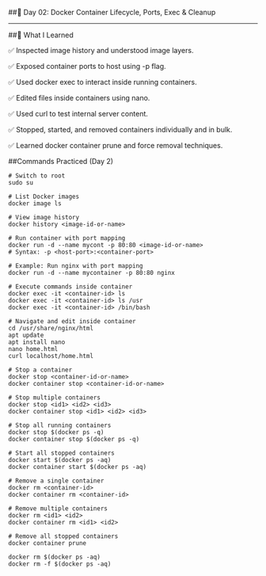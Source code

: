 ##📅 Day 02: Docker Container Lifecycle, Ports, Exec & Cleanup

---

##🧠 What I Learned

✅ Inspected image history and understood image layers.

✅ Exposed container ports to host using -p flag.

✅ Used docker exec to interact inside running containers.

✅ Edited files inside containers using nano.

✅ Used curl to test internal server content.

✅ Stopped, started, and removed containers individually and in bulk.

✅ Learned docker container prune and force removal techniques.



##Commands Practiced (Day 2)
```
# Switch to root
sudo su

# List Docker images
docker image ls

# View image history
docker history <image-id-or-name>

# Run container with port mapping
docker run -d --name mycont -p 80:80 <image-id-or-name>
# Syntax: -p <host-port>:<container-port>

# Example: Run nginx with port mapping
docker run -d --name mycontainer -p 80:80 nginx

# Execute commands inside container
docker exec -it <container-id> ls
docker exec -it <container-id> ls /usr
docker exec -it <container-id> /bin/bash

# Navigate and edit inside container
cd /usr/share/nginx/html
apt update
apt install nano
nano home.html
curl localhost/home.html

# Stop a container
docker stop <container-id-or-name>
docker container stop <container-id-or-name>

# Stop multiple containers
docker stop <id1> <id2> <id3>
docker container stop <id1> <id2> <id3>

# Stop all running containers
docker stop $(docker ps -q)
docker container stop $(docker ps -q)

# Start all stopped containers
docker start $(docker ps -aq)
docker container start $(docker ps -aq)

# Remove a single container
docker rm <container-id>
docker container rm <container-id>

# Remove multiple containers
docker rm <id1> <id2>
docker container rm <id1> <id2>

# Remove all stopped containers
docker container prune

docker rm $(docker ps -aq)
docker rm -f $(docker ps -aq)
```
